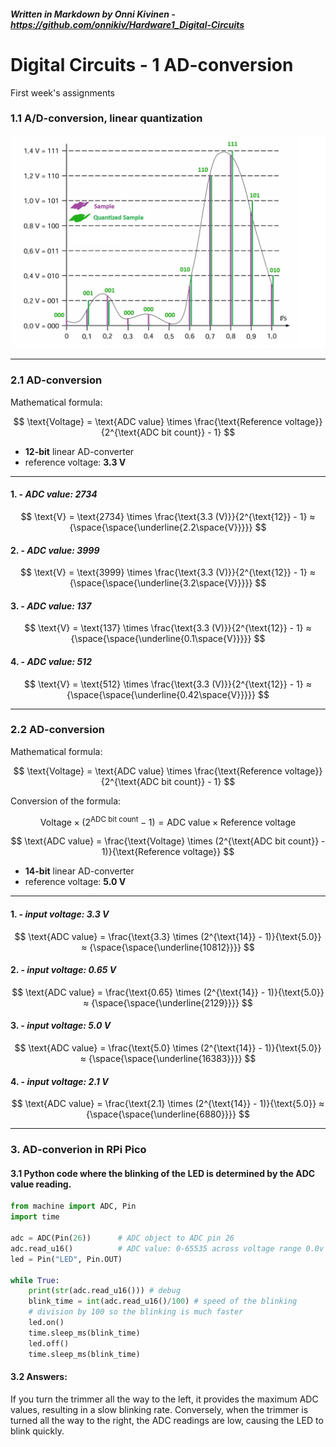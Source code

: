 ##### _Written in Markdown by Onni Kivinen_ - https://github.com/onnikiv/Hardware1_Digital-Circuits
# Digital Circuits - 1 AD-conversion
First week's assignments

### 1.1 A/D-conversion, linear quantization 
![alt text](./images/01_AD-conversion_samples.png)
___
### 2.1 AD-conversion
Mathematical formula:

$$
\text{Voltage} = \text{ADC value} \times \frac{\text{Reference voltage}}{2^{\text{ADC bit count}} - 1}
$$

* __12-bit__ linear AD-converter 
* reference voltage: __3.3 V__
___
#### 1. - _ADC value: 2734_
$$
\text{V} = \text{2734} \times \frac{\text{3.3 (V)}}{2^{\text{12}} - 1} ≈ {\space{\space{\underline{2.2\space{V}}}}}
$$
#### 2. - _ADC value: 3999_
$$
\text{V} = \text{3999} \times \frac{\text{3.3 (V)}}{2^{\text{12}} - 1} ≈ {\space{\space{\underline{3.2\space{V}}}}}
$$
#### 3. - _ADC value: 137_
$$
\text{V} = \text{137} \times \frac{\text{3.3 (V)}}{2^{\text{12}} - 1} ≈ {\space{\space{\underline{0.1\space{V}}}}}
$$
#### 4. - _ADC value: 512_
$$
\text{V} = \text{512} \times \frac{\text{3.3 (V)}}{2^{\text{12}} - 1} ≈ {\space{\space{\underline{0.42\space{V}}}}}
$$
___
### 2.2 AD-conversion
Mathematical formula:

$$
\text{Voltage} = \text{ADC value} \times \frac{\text{Reference voltage}}{2^{\text{ADC bit count}} - 1}
$$

Conversion of the formula:

$$
\text{Voltage} \times (2^{\text{ADC bit count}} - 1) = \text{ADC value} \times \text{Reference voltage}
$$

$$
\text{ADC value} = \frac{\text{Voltage} \times (2^{\text{ADC bit count}} - 1)}{\text{Reference voltage}}
$$

* __14-bit__ linear AD-converter 
* reference voltage: __5.0 V__
___
#### 1. - _input voltage: 3.3 V_
$$
\text{ADC value} = \frac{\text{3.3} \times (2^{\text{14}} - 1)}{\text{5.0}} ≈ {\space{\space{\underline{10812}}}}
$$
#### 2. - _input voltage: 0.65 V_
$$
\text{ADC value} = \frac{\text{0.65} \times (2^{\text{14}} - 1)}{\text{5.0}} ≈ {\space{\space{\underline{2129}}}}
$$
#### 3. - _input voltage: 5.0 V_
$$
\text{ADC value} = \frac{\text{5.0} \times (2^{\text{14}} - 1)}{\text{5.0}} ≈ {\space{\space{\underline{16383}}}}
$$
#### 4. - _input voltage: 2.1 V_
$$
\text{ADC value} = \frac{\text{2.1} \times (2^{\text{14}} - 1)}{\text{5.0}} ≈ {\space{\space{\underline{6880}}}}
$$
___
### 3. AD-converion in RPi Pico
#### 3.1 Python code where the blinking of the LED is determined by the ADC value reading. 

```python
from machine import ADC, Pin
import time

adc = ADC(Pin(26))		# ADC object to ADC pin 26
adc.read_u16()			# ADC value: 0-65535 across voltage range 0.0v - 3.3v
led = Pin("LED", Pin.OUT)

while True:
    print(str(adc.read_u16())) # debug
    blink_time = int(adc.read_u16()/100) # speed of the blinking
    # division by 100 so the blinking is much faster
    led.on()
    time.sleep_ms(blink_time)
    led.off()
    time.sleep_ms(blink_time)
```
#### 3.2 Answers:
If you turn the trimmer all the way to the left, it provides the maximum ADC values, resulting in a slow blinking rate. Conversely, when the trimmer is turned all the way to the right, the ADC readings are low, causing the LED to blink quickly.
